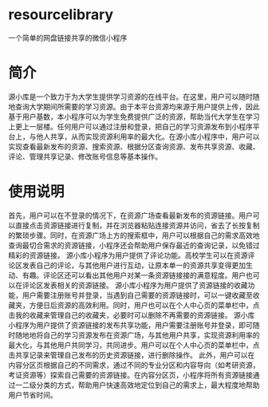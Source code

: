 # resourcelibrary
一个简单的网盘链接共享的微信小程序

# 简介
源小库是一个致力于为大学生提供学习资源的在线平台。在这里，用户可以随时随地查询大学期间所需要的学习资源。由于本平台资源均来源于用户提供上传，因此基于用户基数，本小程序可以为学生免费提供广泛的资源，帮助当代大学生在学习上更上一层楼。任何用户可以通过注册和登录，把自己的学习资源发布到小程序平台上，与他人共享，从而实现资源利用率的最大化。在源小库小程序中，用户可以实现查看最新发布的资源、搜索资源、根据分区查询资源、发布共享资源、收藏、评论、管理共享记录、修改账号信息等基本操作。

# 使用说明
首先，用户可以在不登录的情况下，在资源广场查看最新发布的资源链接。用户可以直接点击资源链接进行复制，并在浏览器粘贴连接资源并访问，省去了长按复制的繁琐步骤。同时，在资源广场上方的搜索框中，用户可以根据自己的需求高效地查询最切合需求的资源链接，小程序还会帮助用户保存最近的查询记录，以免错过精彩的资源链接。
源小库小程序为用户提供了评论功能。高校学生可以在资源评论区发表自己的评论，与其他用户进行互动，让原本单一的资源共享变得更加生动、有趣。评论区还可以看出其他用户对某一条资源链接接的满意程度。用户也可以在评论区发表相关的资源链接。
源小库小程序为用户提供了资源链接的收藏功能，用户需要注册账号并登录，当遇到自己需要的资源链接时，可以一键收藏至收藏夹，方便日后资源的高效利用。同时，用户也可以在个人中心页的菜单栏中，点击我的收藏来管理自己的收藏夹，必要时可以删除不再需要的资源链接。
源小库小程序为用户提供了资源链接的发布共享功能，用户需要注册账号并登录，即可随时随地地将自己的学习资源发布在资源广场，与其他用户共享，实现资源利用率的最大化，与其他用户共同学习，共同进步。用户可以在个人中心页的菜单栏中，点击共享记录来管理自己发布的历史资源链接，进行删除操作。
此外，用户可以在内容分区页根据自己的不同需求，通过不同的专业分区和内容导向（如考研资源，考证资源等）探索自己需要的资源链接。在内容分区页，小程序将所有资源链接通过一二级分类的方式，帮助用户快速高效地定位到自己的需求上，最大程度地帮助用户节省时间。
